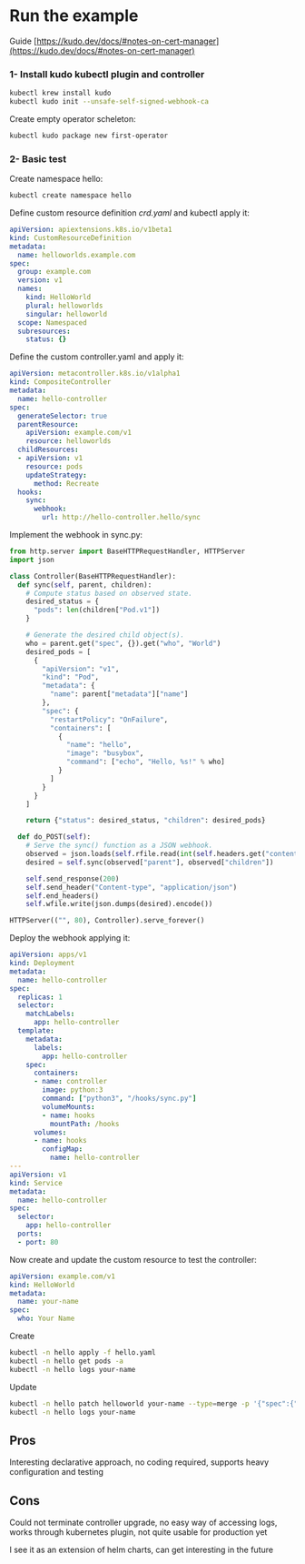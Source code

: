 # Run the example

Guide [https://kudo.dev/docs/#notes-on-cert-manager](https://kudo.dev/docs/#notes-on-cert-manager)

### 1- Install kudo kubectl plugin and controller 

```bash
kubectl krew install kudo
kubectl kudo init --unsafe-self-signed-webhook-ca
```
Create empty operator scheleton:
```bash
kubectl kudo package new first-operator
```

### 2- Basic test

Create namespace hello:
```bash
kubectl create namespace hello
```
Define custom resource definition *crd.yaml* and kubectl apply it:
```yaml
apiVersion: apiextensions.k8s.io/v1beta1
kind: CustomResourceDefinition
metadata:
  name: helloworlds.example.com
spec:
  group: example.com
  version: v1
  names:
    kind: HelloWorld
    plural: helloworlds
    singular: helloworld
  scope: Namespaced
  subresources:
    status: {}
```
Define the custom controller.yaml and apply it:
```yaml
apiVersion: metacontroller.k8s.io/v1alpha1
kind: CompositeController
metadata:
  name: hello-controller
spec:
  generateSelector: true
  parentResource:
    apiVersion: example.com/v1
    resource: helloworlds
  childResources:
  - apiVersion: v1
    resource: pods
    updateStrategy:
      method: Recreate
  hooks:
    sync:
      webhook:
        url: http://hello-controller.hello/sync
```
Implement the webhook in sync.py:
```python
from http.server import BaseHTTPRequestHandler, HTTPServer
import json

class Controller(BaseHTTPRequestHandler):
  def sync(self, parent, children):
    # Compute status based on observed state.
    desired_status = {
      "pods": len(children["Pod.v1"])
    }

    # Generate the desired child object(s).
    who = parent.get("spec", {}).get("who", "World")
    desired_pods = [
      {
        "apiVersion": "v1",
        "kind": "Pod",
        "metadata": {
          "name": parent["metadata"]["name"]
        },
        "spec": {
          "restartPolicy": "OnFailure",
          "containers": [
            {
              "name": "hello",
              "image": "busybox",
              "command": ["echo", "Hello, %s!" % who]
            }
          ]
        }
      }
    ]

    return {"status": desired_status, "children": desired_pods}

  def do_POST(self):
    # Serve the sync() function as a JSON webhook.
    observed = json.loads(self.rfile.read(int(self.headers.get("content-length"))))
    desired = self.sync(observed["parent"], observed["children"])

    self.send_response(200)
    self.send_header("Content-type", "application/json")
    self.end_headers()
    self.wfile.write(json.dumps(desired).encode())

HTTPServer(("", 80), Controller).serve_forever()
```

Deploy the webhook applying it:
```yaml
apiVersion: apps/v1
kind: Deployment
metadata:
  name: hello-controller
spec:
  replicas: 1
  selector:
    matchLabels:
      app: hello-controller
  template:
    metadata:
      labels:
        app: hello-controller
    spec:
      containers:
      - name: controller
        image: python:3
        command: ["python3", "/hooks/sync.py"]
        volumeMounts:
        - name: hooks
          mountPath: /hooks
      volumes:
      - name: hooks
        configMap:
          name: hello-controller
---
apiVersion: v1
kind: Service
metadata:
  name: hello-controller
spec:
  selector:
    app: hello-controller
  ports:
  - port: 80
```

Now create and update the custom resource to test the controller:
```yaml
apiVersion: example.com/v1
kind: HelloWorld
metadata:
  name: your-name
spec:
  who: Your Name
```
Create
```bash
kubectl -n hello apply -f hello.yaml
kubectl -n hello get pods -a
kubectl -n hello logs your-name
```
Update
```bash
kubectl -n hello patch helloworld your-name --type=merge -p '{"spec":{"who":"My Name"}}'
kubectl -n hello logs your-name
```

## Pros

Interesting declarative approach, no coding required, supports heavy configuration and testing

## Cons

Could not terminate controller upgrade, no easy way of accessing logs, works through kubernetes plugin, not quite usable for production yet


I see it as an extension of helm charts, can get interesting in the future

